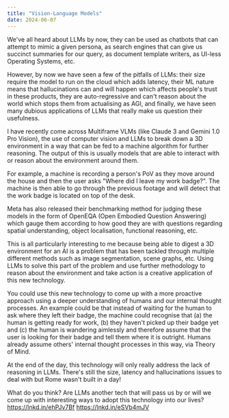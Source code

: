 ```yaml
---
title: "Vision-Language Models"
date: 2024-06-07
---
```

We've all heard about LLMs by now, they can be used as chatbots that can attempt to mimic a given persona, as search engines that can give us succinct summaries for our query, as document template writers, as UI-less Operating Systems, etc.
 
However, by now we have seen a few of the pitfalls of LLMs: their size require the model to run on the cloud which adds latency, their ML nature means that hallucinations can and will happen which affects people's trust in these products, they are auto-regressive and can't reason about the world which stops them from actualising as AGI, and finally, we have seen many dubious applications of LLMs that really make us question their usefulness.
 
I have recently come across Multiframe VLMs (like Claude 3 and Gemini 1.0 Pro Vision), the use of computer vision and LLMs to break down a 3D environment in a way that can be fed to a machine algorithm for further reasoning. The output of this is usually models that are able to interact with or reason about the environment around them.
 
For example, a machine is recording a person's PoV as they move around the house and then the user asks "Where did I leave my work badge?". The machine is then able to go through the previous footage and will detect that the work badge is located on top of the desk.
 
Meta has also released their benchmarking method for judging these models in the form of OpenEQA (Open Embodied Question Answering) which gauge them according to how good they are with questions regarding spatial understanding, object localisation, functional reasoning, etc.
 
This is all particularly interesting to me because being able to digest a 3D environment for an AI is a problem that has been tackled through multiple different methods such as image segmentation, scene graphs, etc. Using LLMs to solve this part of the problem and use further methodology to reason about the environment and take action is a creative application of this new technology.
 
You could use this new technology to come up with a more proactive approach using a deeper understanding of humans and our internal thought processes. An example could be that instead of waiting for the human to ask where they left their badge, the machine could recognise that (a) the human is getting ready for work, (b) they haven't picked up their badge yet and (c) the human is wandering aimlessly and therefore assume that the user is looking for their badge and tell them where it is outright. Humans already assume others' internal thought processes in this way, via Theory of Mind.
 
At the end of the day, this technology will only really address the lack of reasoning in LLMs. There's still the size, latency and hallucinations issues to deal with but Rome wasn't built in a day!
 
What do you think? Are LLMs another tech that will pass us by or will we come up with interesting ways to adopt this technology into our lives?
https://lnkd.in/ehPJv7Bf
https://lnkd.in/eSVb4mJV